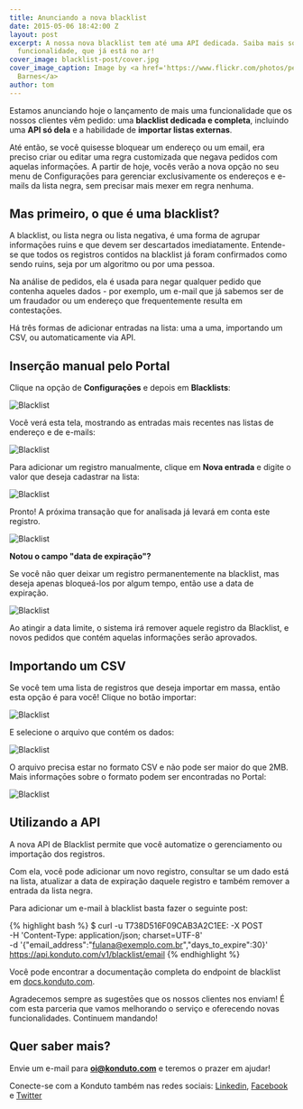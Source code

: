 ```yaml
---
title: Anunciando a nova blacklist
date: 2015-05-06 18:42:00 Z
layout: post
excerpt: A nossa nova blacklist tem até uma API dedicada. Saiba mais sobre esta nova
  funcionalidade, que já está no ar!
cover_image: blacklist-post/cover.jpg
cover_image_caption: Image by <a href='https://www.flickr.com/photos/perspective/'>Elvert
  Barnes</a>
author: tom
---
```


Estamos anunciando hoje o lançamento de mais uma funcionalidade que os nossos clientes vêm pedido: uma **blacklist dedicada e completa**, incluindo uma **API só dela** e a habilidade de **importar listas externas**.

Até então, se você quisesse bloquear um endereço ou um email, era preciso criar ou editar uma regra customizada que negava pedidos com aquelas informaçōes. A partir de hoje, vocês verão a nova opção no seu menu de Configuraçōes para gerenciar exclusivamente os endereços e e-mails da lista negra, sem precisar mais mexer em regra nenhuma.

## Mas primeiro, o que é uma blacklist?

A blacklist, ou lista negra ou lista negativa, é uma forma de agrupar informaçōes ruins e que devem ser descartados imediatamente. Entende-se que todos os registros contidos na blacklist já foram confirmados como sendo ruins, seja por um algoritmo ou por uma pessoa.

Na análise de pedidos, ela é usada para negar qualquer pedido que contenha aqueles dados - por exemplo, um e-mail que já sabemos ser de um fraudador ou um endereço que frequentemente resulta em contestaçōes.

Há três formas de adicionar entradas na lista: uma a uma, importando um CSV, ou automaticamente via API.


## Inserção manual pelo Portal

Clique na opção de **Configuraçōes** e depois em **Blacklists**:

![Blacklist](/images/blacklist-post/pt/blacklist_menu.png)

Você verá esta tela, mostrando as entradas mais recentes nas listas de endereço e de e-mails:

![Blacklist](/images/blacklist-post/pt/blacklist_home.png)

Para adicionar um registro manualmente, clique em **Nova entrada** e digite o valor que deseja cadastrar na lista:

![Blacklist](/images/blacklist-post/pt/blacklist_manual_entry.png)

Pronto! A próxima transação que for analisada já levará em conta este registro.

![Blacklist](/images/blacklist-post/pt/blacklist_manual_confirm.png)

**Notou o campo "data de expiração"?**

Se você não quer deixar um registro permanentemente na blacklist, mas deseja apenas bloqueá-los por algum tempo, então use a data de expiração.

![Blacklist](/images/blacklist-post/pt/blacklist_expires_in.png)

Ao atingir a data limite, o sistema irá remover aquele registro da Blacklist, e novos pedidos que contém aquelas informaçōes serão aprovados.

## Importando um CSV

Se você tem uma lista de registros que deseja importar em massa, então esta opção é para você! Clique no botão importar:

![Blacklist](/images/blacklist-post/pt/blacklist_csv_import.png)

E selecione o arquivo que contém os dados:

![Blacklist](/images/blacklist-post/pt/blacklist_csv_select.png)

O arquivo precisa estar no formato CSV e não pode ser maior do que 2MB. Mais informaçōes sobre o formato podem ser encontradas no Portal:

![Blacklist](/images/blacklist-post/pt/blacklist_csv_success.png)

## Utilizando a API

A nova API de Blacklist permite que você automatize o gerenciamento ou importação dos registros.

Com ela, você pode adicionar um novo registro, consultar se um dado está na lista, atualizar a data de expiração daquele registro e também remover a entrada da lista negra.

Para adicionar um e-mail à blacklist basta fazer o seguinte post:

{% highlight bash %}
$ curl -u T738D516F09CAB3A2C1EE: -X POST \
-H 'Content-Type: application/json; charset=UTF-8' \
-d '{"email_address":"fulana@exemplo.com.br","days_to_expire":30}' \
https://api.konduto.com/v1/blacklist/email
{% endhighlight %}

Você pode encontrar a documentação completa do endpoint de blacklist em [docs.konduto.com](https://docs.konduto.com).

Agradecemos sempre as sugestōes que os nossos clientes nos enviam! É com esta parceria que vamos melhorando o serviço e oferecendo novas funcionalidades. Continuem mandando!

## Quer saber mais? 

Envie um e-mail para **oi@konduto.com** e teremos o prazer em ajudar!		

Conecte-se com a Konduto também nas redes sociais: [Linkedin](https://www.linkedin.com/company/konduto), [Facebook](https://www.facebook.com/konduto) e [Twitter](https://twitter.com/Konduto_)

